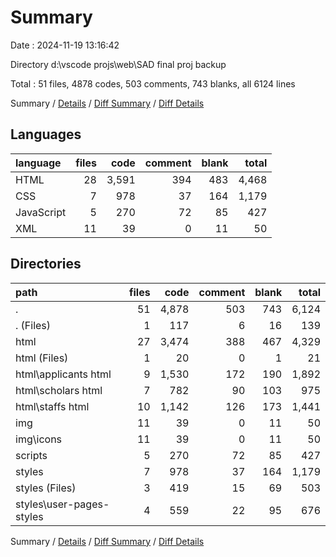 # Summary

Date : 2024-11-19 13:16:42

Directory d:\\vscode projs\\web\\SAD final proj backup

Total : 51 files,  4878 codes, 503 comments, 743 blanks, all 6124 lines

Summary / [Details](details.md) / [Diff Summary](diff.md) / [Diff Details](diff-details.md)

## Languages
| language | files | code | comment | blank | total |
| :--- | ---: | ---: | ---: | ---: | ---: |
| HTML | 28 | 3,591 | 394 | 483 | 4,468 |
| CSS | 7 | 978 | 37 | 164 | 1,179 |
| JavaScript | 5 | 270 | 72 | 85 | 427 |
| XML | 11 | 39 | 0 | 11 | 50 |

## Directories
| path | files | code | comment | blank | total |
| :--- | ---: | ---: | ---: | ---: | ---: |
| . | 51 | 4,878 | 503 | 743 | 6,124 |
| . (Files) | 1 | 117 | 6 | 16 | 139 |
| html | 27 | 3,474 | 388 | 467 | 4,329 |
| html (Files) | 1 | 20 | 0 | 1 | 21 |
| html\\applicants html | 9 | 1,530 | 172 | 190 | 1,892 |
| html\\scholars html | 7 | 782 | 90 | 103 | 975 |
| html\\staffs html | 10 | 1,142 | 126 | 173 | 1,441 |
| img | 11 | 39 | 0 | 11 | 50 |
| img\\icons | 11 | 39 | 0 | 11 | 50 |
| scripts | 5 | 270 | 72 | 85 | 427 |
| styles | 7 | 978 | 37 | 164 | 1,179 |
| styles (Files) | 3 | 419 | 15 | 69 | 503 |
| styles\\user-pages-styles | 4 | 559 | 22 | 95 | 676 |

Summary / [Details](details.md) / [Diff Summary](diff.md) / [Diff Details](diff-details.md)